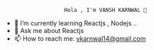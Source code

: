                        Hola , I'm VANSH KARNWAL 👋 

<!--
**vansh03/vansh03** is a ✨ _special_ ✨ repository because its `README.md` (this file) appears on your GitHub profile.

Here are some ideas to get you started:


- 🔭 I’m currently working on -->
- 🌱 I’m currently learning Reactjs , Nodejs ..
- 💬 Ask me about Reactjs
- 📫 How to reach me: vkarnwal14@gmail.com


